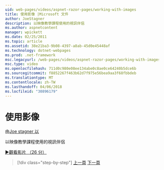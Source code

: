 ```yaml
---
uid: web-pages/videos/aspnet-razor-pages/working-with-images
title: 使用影像 |Microsoft 文件
author: JoeStagner
description: 以映像教學課程使用的視訊伴侶
ms.author: aspnetcontent
manager: wpickett
ms.date: 02/25/2011
ms.topic: article
ms.assetid: 38e21ba3-9b08-4397-a8ab-45d0e45448af
ms.technology: dotnet-webpages
ms.prod: .net-framework
msc.legacyurl: /web-pages/videos/aspnet-razor-pages/working-with-images
msc.type: video
ms.openlocfilehash: 711d0c980e08ee134abe0c8ae0ce64240b5dce6b
ms.sourcegitcommit: f8852267f463b62d7f975e56bea9aa3f68fbbdeb
ms.translationtype: MT
ms.contentlocale: zh-TW
ms.lasthandoff: 04/06/2018
ms.locfileid: "30896179"
---
```

<a name="working-with-images"></a>使用影像
====================
由[Joe stagner 以](https://github.com/JoeStagner)

以映像教學課程使用的視訊伴侶

[&#9654;觀看影片 （26 分）](https://channel9.msdn.com/Blogs/ASP-NET-Site-Videos/working-with-images)

> [!div class="step-by-step"]
> [上一頁](working-with-files.md)
> [下一頁](working-with-video.md)
